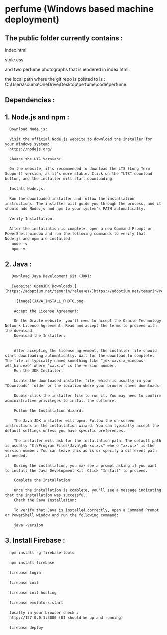 # perfume (Windows based machine deployment)

## The public folder currently contains :
index.html

style.css

and two perfume photographs that is rendered in index.html.


the local path where the git repo is pointed to is :
C:\Users\souma\OneDrive\Desktop\perfume\code\perfume


## Dependencies :

## 1. Node.js and npm :
      Download Node.js:

      Visit the official Node.js website to download the installer for your Windows system:
      https://nodejs.org/

      Choose the LTS Version:

      On the website, it's recommended to download the LTS (Long Term Support) version, as it's more stable. Click on the "LTS" download button, and the installer will start downloading.

      Install Node.js:

      Run the downloaded installer and follow the installation instructions. The installer will guide you through the process, and it should add Node.js and npm to your system's PATH automatically.

      Verify Installation:

      After the installation is complete, open a new Command Prompt or PowerShell window and run the following commands to verify that Node.js and npm are installed:
       node -v
       npm -v

## 2. Java :
       Download Java Development Kit (JDK):
   
       [website: OpenJDK Downloads.](https://adoptium.net/temurin/releases/)https://adoptium.net/temurin/releases/)
   
        ![image](JAVA_INSTALL_PHOTO.png)

        Accept the License Agreement:

        On the Oracle website, you'll need to accept the Oracle Technology Network License Agreement. Read and accept the terms to proceed with the download.
        Download the Installer:
        
        
        After accepting the license agreement, the installer file should start downloading automatically. Wait for the download to complete. The file is typically named something like "jdk-xx.x.x_windows-x64_bin.exe" where "xx.x.x" is the version number.
        Run the JDK Installer:
        
        Locate the downloaded installer file, which is usually in your "Downloads" folder or the location where your browser saves downloads.
        
        Double-click the installer file to run it. You may need to confirm administrative privileges to install the software.
        
        Follow the Installation Wizard:
        
        The Java JDK installer will open. Follow the on-screen instructions in the installation wizard. You can typically accept the default settings unless you have specific preferences.
        
        The installer will ask for the installation path. The default path is usually "C:\Program Files\Java\jdk-xx.x.x" where "xx.x.x" is the version number. You can leave this as is or specify a different path if needed.
        
        During the installation, you may see a prompt asking if you want to install the Java Development Kit. Click "Install" to proceed.
        
        Complete the Installation:
        
        Once the installation is complete, you'll see a message indicating that the installation was successful.
        Check the Java Installation:
        
        To verify that Java is installed correctly, open a Command Prompt or PowerShell window and run the following command:

        java -version

## 3. Install Firebase :

      npm install -g firebase-tools

      npm install firebase

      firebase login

      firebase init

      firebase init hosting

      firebase emulators:start

      locally in your browser check :
      http://127.0.0.1:5000 (UI should be up and running)

      firebase deploy


      

      

   
